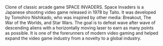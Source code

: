 Clone of classic arcade game SPACE INVADERS.
Space Invaders is a Japanese shooting video game released in 1978 by Taito. It was developed by Tomohiro Nishikado, who was inspired by other media: Breakout, The War of the Worlds, and Star Wars. The goal is to defeat wave after wave of descending aliens with a horizontally moving laser to earn as many points as possible. It is one of the forerunners of modern video gaming and helped expand the video game industry from a novelty to a global industry.
